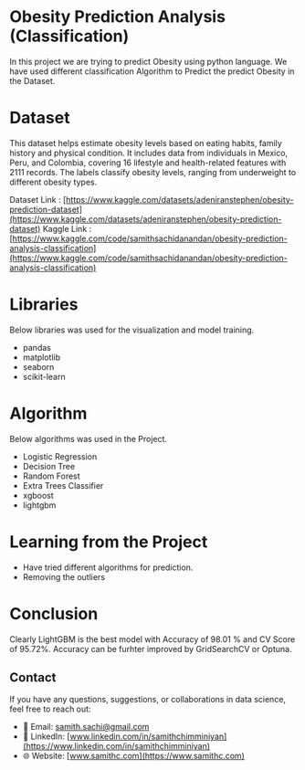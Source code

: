 # Obesity Prediction Analysis (Classification)

In this project we are trying to predict Obesity using python language. We have used different classification Algorithm to Predict the predict Obesity in the Dataset. 

# Dataset

This dataset helps estimate obesity levels based on eating habits, family history and physical condition. It includes data from individuals in Mexico, Peru, and Colombia, covering 16 lifestyle and health-related features with 2111 records. The labels classify obesity levels, ranging from underweight to different obesity types.

          

Dataset Link : [https://www.kaggle.com/datasets/adeniranstephen/obesity-prediction-dataset](https://www.kaggle.com/datasets/adeniranstephen/obesity-prediction-dataset) 
Kaggle Link : [https://www.kaggle.com/code/samithsachidanandan/obesity-prediction-analysis-classification](https://www.kaggle.com/code/samithsachidanandan/obesity-prediction-analysis-classification)



# Libraries

Below libraries was used for the visualization and model training. 

- pandas
- matplotlib
- seaborn
- scikit-learn


# Algorithm 

Below algorithms was used in the Project. 

- Logistic Regression
- Decision Tree 
- Random Forest
- Extra Trees Classifier 
- xgboost 
- lightgbm


# Learning from the Project 

- Have tried different algorithms for prediction. 
- Removing the outliers


# Conclusion  

Clearly LightGBM is the best model with Accuracy of 98.01 % and CV Score of 95.72%. Accuracy can be furhter improved by GridSearchCV or Optuna.


## Contact
If you have any questions, suggestions, or collaborations in data science, feel free to reach out:
- 📧 Email: [samith.sachi@gmail.com](mailto:samith.sachi@gmail.com)
- 🔗 LinkedIn: [www.linkedin.com/in/samithchimminiyan](https://www.linkedin.com/in/samithchimminiyan)
- 🌐 Website: [www.samithc.com](https://www.samithc.com)
